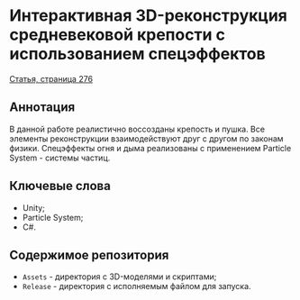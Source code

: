# Интерактивная 3D-реконструкция средневековой крепости с использованием спецэффектов

[Статья, страница 276](https://fs.guap.ru/unids/2020/sbor73_3.pdf)

## Аннотация
В данной работе реалистично воссозданы крепость и пушка. Все элементы реконструкции взаимодействуют друг с другом по законам физики. Спецэффекты огня и дыма реализованы с применением Particle System - системы частиц.

## Ключевые слова
* Unity;
* Particle System;
* C#.

## Содержимое репозитория
* `Assets` - директория с 3D-моделями и скриптами;
* `Release` - директория с исполняемым файлом для запуска.